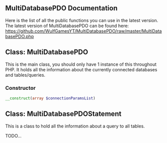 ## MultiDatabasePDO Documentation
Here is the list of all the public functions you can use in the latest version. The latest version of MultiDatabasePDO can be found here: https://github.com/WulfGamesYT/MultiDatabasePDO/raw/master/MultiDatabasePDO.php

## Class: MultiDatabasePDO
This is the main class, you should only have 1 instance of this throughout PHP. It holds all the information about the currently connected databases and tables/queries.

### Constructor
```php
__construct(array $connectionParamsList)
```

## Class: MultiDatabasePDOStatement
This is a class to hold all the information about a query to all tables.

TODO...
